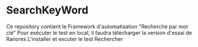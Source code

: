 # SearchKeyWord
Ce repository contient le Framework d'automatisation "Recherche par mot clé" 
Pour exécuter le test en local, il faudra  télécharger  la version d'essai de Ranorex.L'installer et  excuter le test Rechercher
